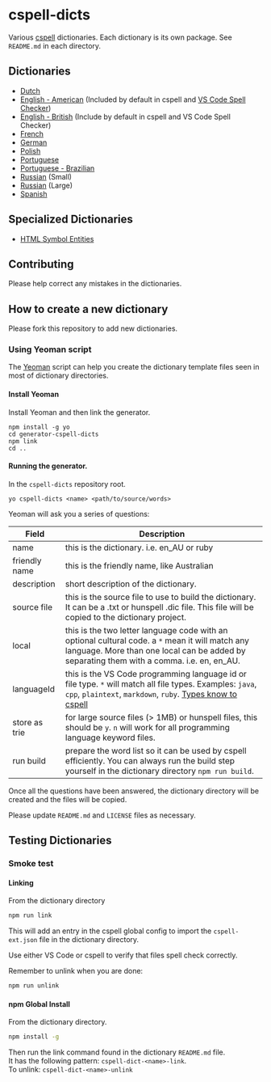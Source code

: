 # cspell-dicts

Various [cspell](https://github.com/Jason3S/cspell) dictionaries. Each dictionary is its own package. See `README.md` in each directory.

## Dictionaries

- [Dutch](nl_NL)
- [English - American](en_US) (Included by default in cspell and [VS Code Spell Checker](https://github.com/Jason-Rev/vscode-spell-checker))
- [English - British](en_GB) (Include by default in cspell and VS Code Spell Checker)
- [French](fr_FR)
- [German](de_DE)
- [Polish](pl_PL)
- [Portuguese](pt_PT)
- [Portuguese - Brazilian](pt_BR)
- [Russian](ru_RU) (Small)
- [Russian](russian) (Large)
- [Spanish](es_ES)


## Specialized Dictionaries

- [HTML Symbol Entities](https://github.com/Jason3S/cspell-dicts/tree/master/html-symbol-entities)


## Contributing

Please help correct any mistakes in the dictionaries.


## How to create a new dictionary

Please fork this repository to add new dictionaries.

### Using Yeoman script

The [Yeoman](http://yeoman.io/) script can help you create the dictionary template files seen in most of dictionary directories.

#### Install Yeoman

Install Yeoman and then link the generator.

```
npm install -g yo
cd generator-cspell-dicts
npm link
cd ..
```

#### Running the generator.

In the `cspell-dicts` repository root.

```
yo cspell-dicts <name> <path/to/source/words>
```

Yeoman will ask you a series of questions:

Field | Description
---------|------------
name | this is the dictionary. i.e. en_AU or ruby
friendly name | this is the friendly name, like Australian
description | short description of the dictionary.
source file | this is the source file to use to build the dictionary. It can be a .txt or hunspell .dic file. This file will be copied to the dictionary project.
local | this is the two letter language code with an optional cultural code. a `*` mean it will match any language. More than one local can be added by separating them with a comma. i.e. en, en_AU.
languageId | this is the VS Code programming language id or file type. `*` will match all file types. Examples: `java`, `cpp`, `plaintext`, `markdown`, `ruby`. [Types know to cspell](https://github.com/Jason3S/cspell/blob/master/src/LanguageIds.ts)
store as trie | for large source files (> 1MB) or hunspell files, this should be `y`. `n` will work for all programming language keyword files.
run build | prepare the word list so it can be used by cspell efficiently. You can always run the build step yourself in the dictionary directory `npm run build`.

Once all the questions have been answered, the dictionary directory will be created and the files will be copied.

Please update `README.md` and `LICENSE` files as necessary.


## Testing Dictionaries

### Smoke test

#### Linking

From the dictionary directory

```sh
npm run link
```

This will add an entry in the cspell global config to import the `cspell-ext.json` file in the dictionary directory.

Use either VS Code or cspell to verify that files spell check correctly.

Remember to unlink when you are done:
```sh
npm run unlink
```

#### npm Global Install

From the dictionary directory.

```sh
npm install -g
```

Then run the link command found in the dictionary `README.md` file.  
It has the following pattern: `cspell-dict-<name>-link`.  
To unlink: `cspell-dict-<name>-unlink`

